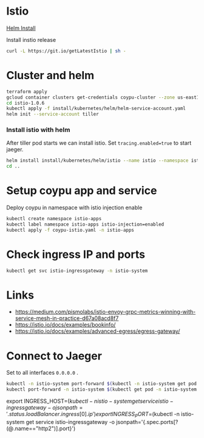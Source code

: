 

# Istio

[Helm Install](https://istio.io/docs/setup/kubernetes/helm-install/)


Install instio release
```bash
curl -L https://git.io/getLatestIstio | sh -

```


# Cluster and helm
```bash
terraform apply
gcloud container clusters get-credentials coypu-cluster --zone us-east1-b
cd istio-1.0.6
kubectl apply -f install/kubernetes/helm/helm-service-account.yaml
helm init --service-account tiller
```

### Install istio with helm

After tiller pod starts we can install istio. Set ```tracing.enabled=true``` to start jaeger.

```bash
helm install install/kubernetes/helm/istio --name istio --namespace istio-system --set tracing.enabled=true --set grafana.enabled=true --set kiali.enabled=true
cd ..
```

# Setup coypu app and service

Deploy coypu in namespace with istio injection enable

```bash
kubectl create namespace istio-apps
kubectl label namespace istio-apps istio-injection=enabled
kubectl apply -f coypu-istio.yaml -n istio-apps
```

# Check ingress IP and ports 
```bash
kubectl get svc istio-ingressgateway -n istio-system
```
 

# Links

 * https://medium.com/pismolabs/istio-envoy-grpc-metrics-winning-with-service-mesh-in-practice-d67a08acd8f7
 * https://istio.io/docs/examples/bookinfo/
 * https://istio.io/docs/examples/advanced-egress/egress-gateway/


# Connect to Jaeger

Set to all interfaces ```0.0.0.0``` .

```bash
kubectl -n istio-system port-forward $(kubectl -n istio-system get pod -l app=grafana -o jsonpath='{.items[0].metadata.name}') 3000:3000 --address 0.0.0.0 &
kubectl port-forward -n istio-system $(kubectl get pod -n istio-system -l app=jaeger -o jsonpath='{.items[0].metadata.name}') 16686:16686 --address 0.0.0.0  &
```

export INGRESS_HOST=$(kubectl -n istio-system get service istio-ingressgateway -o jsonpath='{.status.loadBalancer.ingress[0].ip}')
export INGRESS_PORT=$(kubectl -n istio-system get service istio-ingressgateway -o jsonpath='{.spec.ports[?(@.name=="http2")].port}')
